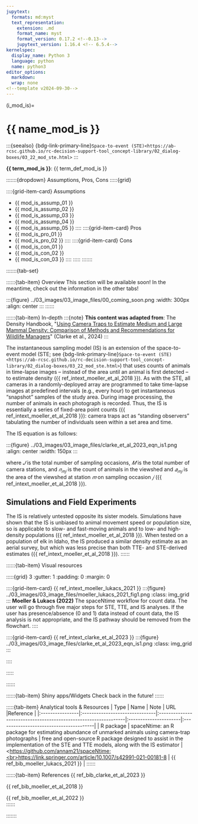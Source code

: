 ```yaml
---
jupytext:
  formats: md:myst
  text_representation:
    extension: .md
    format_name: myst
    format_version: 0.17.2 <!--0.13-->
    jupytext_version: 1.16.4 <!-- 6.5.4-->
kernelspec:
  display_name: Python 3
  language: python
  name: python3
editor_options: 
  markdown: 
  wrap: none
<!--template v2024-09-30-->
---
```

(i_mod_is)=
# {{ name_mod_is }}

:::{seealso}
{bdg-link-primary-line}`Space-to-event (STE)<https://ab-rcsc.github.io/rc-decision-support-tool_concept-library/02_dialog-boxes/03_22_mod_ste.html>`
:::


**{{ term_mod_is }}**: {{ term_def_mod_is }}

:::::::{dropdown} Assumptions, Pros, Cons
:::::{grid}

::::{grid-item-card} Assumptions
- {{ mod_is_assump_01 }}
- {{ mod_is_assump_02 }}
- {{ mod_is_assump_03 }}
- {{ mod_is_assump_04 }}
- {{ mod_is_assump_05 }}
::::
::::{grid-item-card} Pros
- {{ mod_is_pro_01 }}
- {{ mod_is_pro_02 }}
::::
::::{grid-item-card} Cons
- {{ mod_is_con_01 }}
- {{ mod_is_con_02 }}
- {{ mod_is_con_03 }}
::::
:::::
:::::::

:::::::{tab-set}

::::::{tab-item} Overview
This section will be available soon! In the meantime, check out the information in the other tabs!

:::{figure} ../03_images/03_image_files/00_coming_soon.png
:width: 300px
:align: center
:::
::::::

::::::{tab-item} In-depth
:::{note}
**This content was adapted from**: The Density Handbook, "[Using Camera Traps to Estimate Medium and Large Mammal Density: Comparison of Methods and Recommendations for Wildlife Managers](https://www.researchgate.net/publication/368601884_Using_Camera_Traps_to_Estimate_Medium_and_Large_Mammal_Density_Comparison_of_Methods_and_Recommendations_for_Wildlife_Managers)" (Clarke et al., 2024)
:::

The instantaneous sampling model (IS) is an extension of the space-to-event model (STE; see {bdg-link-primary-line}`Space-to-event (STE)<https://ab-rcsc.github.io/rc-decision-support-tool_concept-library/02_dialog-boxes/03_22_mod_ste.html>`) that uses counts of animals in time-lapse images – instead of the area until an animal is first detected – to estimate density ({{ ref_intext_moeller_et_al_2018 }}). As with the STE, all cameras in a randomly-deployed array are programmed to take time-lapse images at predefined intervals (e.g., every hour) to get instantaneous “snapshot” samples of the study area. During image processing, the number of animals in each photograph is recorded. Thus, the IS is essentially a series of fixed-area point counts ({{ ref_intext_moeller_et_al_2018 }}): camera traps act as “standing observers” tabulating the number of individuals seen within a set area and time. 

The IS equation is as follows: 

:::{figure} ../03_images/03_image_files/clarke_et_al_2023_eqn_is1.png
:align: center
:width: 150px
:::

where *𝐽* is the total number of sampling occasions, *𝑀* is the total number of camera stations, and *𝑛<sub>𝑚𝑗</sub>* is the count of animals in the viewshed and *𝑎<sub>𝑚𝑗</sub>*  is the area of the viewshed at station *𝑚* on sampling occasion *𝑗* ({{ ref_intext_moeller_et_al_2018 }}).

## Simulations and Field Experiments
The IS is relatively untested opposite its sister models. Simulations have shown that the IS is unbiased to animal movement speed or population size, so is applicable to slow- and fast-moving animals and to low- and high-density populations ({{ ref_intext_moeller_et_al_2018 }}). When tested on a population of elk in Idaho, the IS produced a similar density estimate as an aerial survey, but which was less precise than both TTE- and STE-derived estimates ({{ ref_intext_moeller_et_al_2018 }}).
::::::

::::::{tab-item} Visual resources

:::::{grid} 3
:gutter: 1
:padding: 0
:margin: 0

::::{grid-item-card} {{ ref_intext_moeller_lukacs_2021 }}
:::{figure} ../03_images/03_image_files/moeller_lukacs_2021_fig1.png
:class: img_grid
:::
**Moeller & Lukacs (2022)** The spaceNtime workflow for count data. The user will go through five major steps for STE, TTE, and IS analyses. If the user has presence/absence (0 and 1) data instead of count data, the IS analysis is not appropriate, and the IS pathway should be removed from the flowchart.
::::

::::{grid-item-card} {{ ref_intext_clarke_et_al_2023 }}
:::{figure} ../03_images/03_image_files/clarke_et_al_2023_eqn_is1.png 
:class: img_grid
:::
  
::::

:::::

::::::

::::::{tab-item} Shiny apps/Widgets
Check back in the future!
::::::

:::::{tab-item} Analytical tools & Resources
| Type | Name | Note | URL |Reference |
|:----------------|:-------------------------------|:----------------------------------------------------------------|:----------------------|:----------------------------------------|
| R package | spaceNtime: an R package for estimating abundance of unmarked animals using camera-trap photographs | free and open-source R package designed to assist in the implementation of the STE and TTE models, along with the IS estimator | <https://github.com/annam21/spaceNtime;<br><https://link.springer.com/article/10.1007/s42991-021-00181-8> | {{ ref_bib_moeller_lukacs_2021 }} |
::::::

::::::{tab-item} References
{{ ref_bib_clarke_et_al_2023 }}

{{ ref_bib_moeller_et_al_2018 }}

{{ ref_bib_moeller_et_al_2022 }}	
::::::

:::::::